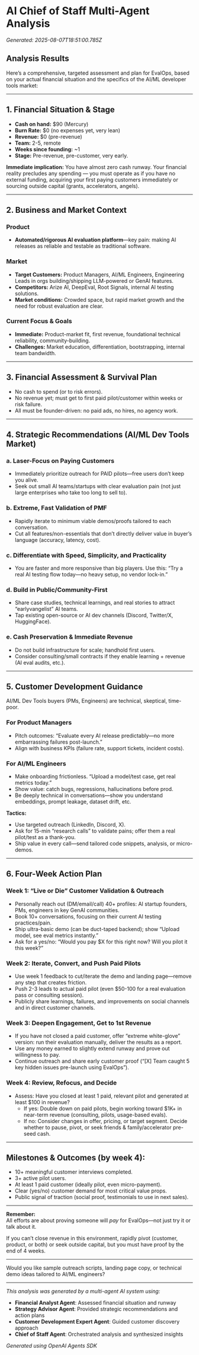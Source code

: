 # AI Chief of Staff Multi-Agent Analysis
*Generated: 2025-08-07T18:51:00.785Z*

## Analysis Results

Here’s a comprehensive, targeted assessment and plan for EvalOps, based on your actual financial situation and the specifics of the AI/ML developer tools market:

---

## 1. Financial Situation & Stage
- **Cash on hand:** $90 (Mercury)
- **Burn Rate:** $0 (no expenses yet, very lean)
- **Revenue:** $0 (pre-revenue)
- **Team:** 2-5, remote
- **Weeks since founding:** ~1
- **Stage:** Pre-revenue, pre-customer, very early.

**Immediate implication:** You have almost zero cash runway. Your financial reality precludes any spending — you must operate as if you have no external funding, acquiring your first paying customers immediately or sourcing outside capital (grants, accelerators, angels).

---

## 2. Business and Market Context

### Product
- **Automated/rigorous AI evaluation platform**—key pain: making AI releases as reliable and testable as traditional software.
  
### Market
- **Target Customers:** Product Managers, AI/ML Engineers, Engineering Leads in orgs building/shipping LLM-powered or GenAI features.
- **Competitors:** Arize AI, DeepEval, Root Signals, internal AI testing solutions.
- **Market conditions:** Crowded space, but rapid market growth and the need for robust evaluation are clear.

### Current Focus & Goals
- **Immediate:** Product-market fit, first revenue, foundational technical reliability, community-building.
- **Challenges:** Market education, differentiation, bootstrapping, internal team bandwidth.

---

## 3. Financial Assessment & Survival Plan
- No cash to spend (or to risk errors).
- No revenue yet; must get to first paid pilot/customer within weeks or risk failure.
- All must be founder-driven: no paid ads, no hires, no agency work.

---

## 4. Strategic Recommendations (AI/ML Dev Tools Market)

### a. **Laser-Focus on Paying Customers**
  - Immediately prioritize outreach for PAID pilots—free users don’t keep you alive.
  - Seek out small AI teams/startups with clear evaluation pain (not just large enterprises who take too long to sell to).

### b. **Extreme, Fast Validation of PMF**
  - Rapidly iterate to minimum viable demos/proofs tailored to each conversation.
  - Cut all features/non-essentials that don’t directly deliver value in buyer’s language (accuracy, latency, cost).

### c. **Differentiate with Speed, Simplicity, and Practicality**
  - You are faster and more responsive than big players. Use this: “Try a real AI testing flow today—no heavy setup, no vendor lock-in.”

### d. **Build in Public/Community-First**
  - Share case studies, technical learnings, and real stories to attract “earlyvangelist” AI teams.
  - Tap existing open-source or AI dev channels (Discord, Twitter/X, HuggingFace).

### e. **Cash Preservation & Immediate Revenue**
  - Do not build infrastructure for scale; handhold first users.
  - Consider consulting/small contracts if they enable learning + revenue (AI eval audits, etc.).

---

## 5. Customer Development Guidance
AI/ML Dev Tools buyers (PMs, Engineers) are technical, skeptical, time-poor.

### For Product Managers
- Pitch outcomes: “Evaluate every AI release predictably—no more embarrassing failures post-launch.”
- Align with business KPIs (failure rate, support tickets, incident costs).

### For AI/ML Engineers
- Make onboarding frictionless. “Upload a model/test case, get real metrics today.”
- Show value: catch bugs, regressions, hallucinations before prod.
- Be deeply technical in conversations—show you understand embeddings, prompt leakage, dataset drift, etc.

**Tactics:**  
- Use targeted outreach (LinkedIn, Discord, X).  
- Ask for 15-min “research calls” to validate pains; offer them a real pilot/test as a thank-you.  
- Ship value in every call—send tailored code snippets, analysis, or micro-demos.

---

## 6. Four-Week Action Plan

### Week 1: “Live or Die” Customer Validation & Outreach
- Personally reach out (DM/email/call) 40+ profiles: AI startup founders, PMs, engineers in key GenAI communities.
- Book 10+ conversations, focusing on their current AI testing practices/pain.
- Ship ultra-basic demo (can be duct-taped backend); show “Upload model, see eval metrics instantly.”
- Ask for a yes/no: “Would you pay $X for this right now? Will you pilot it this week?”

### Week 2: Iterate, Convert, and Push Paid Pilots
- Use week 1 feedback to cut/iterate the demo and landing page—remove any step that creates friction.
- Push 2-3 leads to actual paid pilot (even $50-100 for a real evaluation pass or consulting session).
- Publicly share learnings, failures, and improvements on social channels and in direct customer channels.

### Week 3: Deepen Engagement, Get to 1st Revenue
- If you have not closed a paid customer, offer “extreme white-glove” version: run their evaluation manually, deliver the results as a report.
- Use any money earned to slightly extend runway and prove out willingness to pay.
- Continue outreach and share early customer proof (“[X] Team caught 5 key hidden issues pre-launch using EvalOps”).

### Week 4: Review, Refocus, and Decide
- Assess: Have you closed at least 1 paid, relevant pilot and generated at least $100 in revenue?
  - If yes: Double down on paid pilots, begin working toward $1K+ in near-term revenue (consulting, pilots, usage-based evals).
  - If no: Consider changes in offer, pricing, or target segment. Decide whether to pause, pivot, or seek friends & family/accelerator pre-seed cash.

---

## Milestones & Outcomes (by week 4):

- 10+ meaningful customer interviews completed.
- 3+ active pilot users.
- At least 1 paid customer (ideally pilot, even micro-payment).
- Clear (yes/no) customer demand for most critical value props.
- Public signal of traction (social proof, testimonials to use in next sales).

---

**Remember:**  
All efforts are about proving someone will *pay* for EvalOps—not just try it or talk about it.

If you can’t close revenue in this environment, rapidly pivot (customer, product, or both) or seek outside capital, but you must have proof by the end of 4 weeks.

---

Would you like sample outreach scripts, landing page copy, or technical demo ideas tailored to AI/ML engineers?

---

*This analysis was generated by a multi-agent AI system using:*
- **Financial Analyst Agent**: Assessed financial situation and runway
- **Strategy Advisor Agent**: Provided strategic recommendations and action plans  
- **Customer Development Expert Agent**: Guided customer discovery approach
- **Chief of Staff Agent**: Orchestrated analysis and synthesized insights

*Generated using OpenAI Agents SDK*

